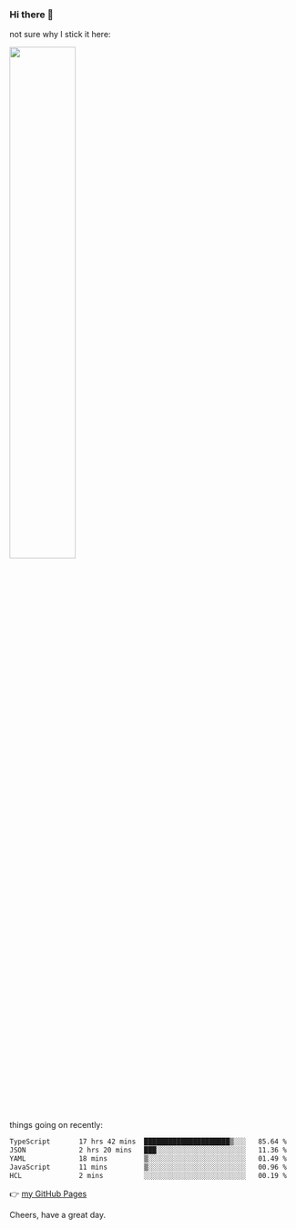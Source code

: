### Hi there 👋

not sure why I stick it here:

[<img width="48%" src="https://github-readme-stats.vercel.app/api?username=ykzhukian&show_icons=true&theme=dracula">](https://github.com/anuraghazra/github-readme-stats)


things going on recently:

<!--START_SECTION:waka-->

```txt
TypeScript       17 hrs 42 mins  █████████████████████▒░░░   85.64 %
JSON             2 hrs 20 mins   ███░░░░░░░░░░░░░░░░░░░░░░   11.36 %
YAML             18 mins         ▒░░░░░░░░░░░░░░░░░░░░░░░░   01.49 %
JavaScript       11 mins         ▒░░░░░░░░░░░░░░░░░░░░░░░░   00.96 %
HCL              2 mins          ░░░░░░░░░░░░░░░░░░░░░░░░░   00.19 %
```

<!--END_SECTION:waka-->

👉 [my GitHub Pages](https://ykzhukian.github.io)

Cheers, have a great day.

